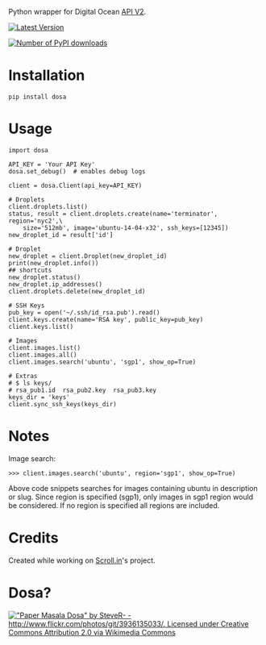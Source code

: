 Python wrapper for Digital Ocean [API
V2](https://developers.digitalocean.com).

[![Latest
Version](https://badge.fury.io/py/dosa.svg)](http://badge.fury.io/py/dosa)

[![Number of PyPI
downloads](https://pypip.in/d/dosa/badge.png)](https://crate.io/packages/dosa/)

Installation
============

``` {.sourceCode .bash}
pip install dosa
```

Usage
=====

``` {.sourceCode .python}
import dosa

API_KEY = 'Your API Key'
dosa.set_debug()  # enables debug logs

client = dosa.Client(api_key=API_KEY)

# Droplets
client.droplets.list()
status, result = client.droplets.create(name='terminator', region='nyc2',\
    size='512mb', image='ubuntu-14-04-x32', ssh_keys=[12345])
new_droplet_id = result['id']

# Droplet
new_droplet = client.Droplet(new_droplet_id)
print(new_droplet.info())
## shortcuts
new_droplet.status()
new_droplet.ip_addresses()
client.droplets.delete(new_droplet_id)

# SSH Keys
pub_key = open('~/.ssh/id_rsa.pub').read()
client.keys.create(name='RSA key', public_key=pub_key)
client.keys.list()

# Images
client.images.list()
client.images.all()
client.images.search('ubuntu', 'sgp1', show_op=True)

# Extras
# $ ls keys/
# rsa_pub1.id  rsa_pub2.key  rsa_pub3.key
keys_dir = 'keys'
client.sync_ssh_keys(keys_dir)
```

Notes
=====

Image search:

    >>> client.images.search('ubuntu', region='sgp1', show_op=True)

Above code snippets searches for images containing ubuntu in description
or slug. Since region is specified (sgp1), only images in sgp1 region
would be considered. If no region is specified all regions are included.

Credits
=======

Created while working on [Scroll.in](http://scroll.in)'s project.

Dosa?
=====

[!["Paper Masala Dosa" by SteveR- -
<http://www.flickr.com/photos/git/3936135033/>. Licensed under Creative
Commons Attribution 2.0 via Wikimedia
Commons](http://upload.wikimedia.org/wikipedia/commons/thumb/3/34/Paper_Masala_Dosa.jpg/640px-Paper_Masala_Dosa.jpg)](http://commons.wikimedia.org/wiki/File:Paper_Masala_Dosa.jpg#mediaviewer/File:Paper_Masala_Dosa.jpg)

